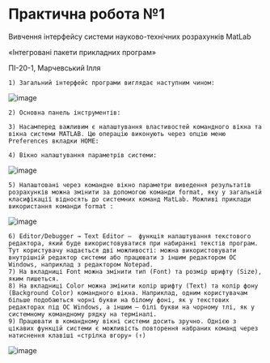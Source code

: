 # Практична робота №1
Вивчення інтерфейсу системи науково-технічних розрахунків MatLab

«Інтегровані пакети прикладних програм»

ПІ-20-1, Марчевський Ілля

    1) Загальний інтерфейс програми виглядає наступним чином:

![image](https://user-images.githubusercontent.com/113579489/210776736-109148a8-f4d8-43b5-affd-eb29f3b39aef.png)


    2) Основна панель інструментів: 

    3) Насамперед важливим є налаштування властивостей командного вікна та вікна системи MATLAB. Цю операцію виконують через опцію меню Preferences вкладки HOME: 

    4) Вікно налаштування параметрів системи:

![image](https://user-images.githubusercontent.com/113579489/210776784-c650f034-2478-4c04-8600-4ac18cd68b12.png)


    5) Налаштовані через командне вікно параметри виведення ре­зуль­­татів розра­хун­ків можна змінити за допомогою команди format, яку у загальній класифіка­ції відносять до системних команд MatLab. Можливі приклади використання команди format : 

![image](https://user-images.githubusercontent.com/113579489/210777022-96441c50-26d8-4dd5-854e-a0375a941b9d.png)


    6) Editor/Debugger → Text Editor –  функція налаштування текстового редактора, який буде використовуватися при набиранні текстів програм. Тут користувачу надаєть­ся дві можливості: можна використовувати внутрішній редактор системи або пра­цю­вати з іншим редактором ОС Windows, наприклад з редактором Notepad. 
    7) На вкладниці Font можна змінити тип (Font) та розмір шрифту (Size), яким пишеться. 
    8) На вкладниці Color можна змінити колір шрифту (Text) та колір фону (Background Color) командного вікна. Нап­рик­лад, одним користува­чам більше подобаються чорні букви на білому фоні, як у текстових редакторах під ОС Windows, а іншим – білі букви на чорному тлі, як у системному команд­ному рядку на терміналі. 
    9) Працювати в командному вікні системи досить зручно. Однією з цікавих функцій системи є можливість повторення набраних команд через натиснення клавіші «стрілка вгору» (↑)

![image](https://user-images.githubusercontent.com/113579489/210776867-d3abd9eb-b098-443c-9333-764edd708cbe.png)


	
